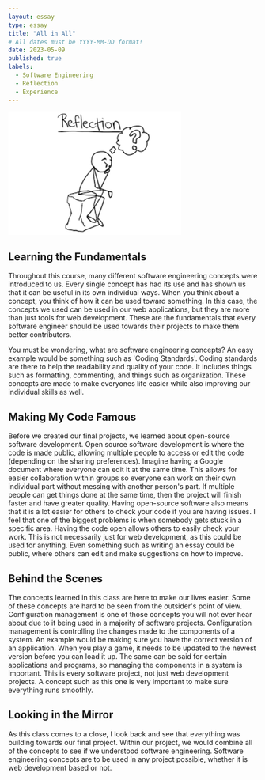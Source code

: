 ```yaml
---
layout: essay
type: essay
title: "All in All"
# All dates must be YYYY-MM-DD format!
date: 2023-05-09
published: true
labels:
  - Software Engineering
  - Reflection
  - Experience
---
```



<img width="350px" height = "250px" class="rounded float-start pe-4" src="../img/reflection.png" >


## **Learning the Fundamentals**

Throughout this course, many different software engineering concepts were introduced to us. Every single concept has had its use and has shown us that it can be useful in its own individual ways. When you think about a concept, you think of how it can be used toward something. In this case, the concepts we used can be used in our web applications, but they are more than just tools for web development. These are the fundamentals that every software engineer should be used towards their projects to make them better contributors. 

You must be wondering, what are software engineering concepts? An easy example would be something such as 'Coding Standards'. Coding standards are there to help the readability and quality of your code. It includes things such as formatting, commenting, and things such as organization. These concepts are made to make everyones life easier while also improving our individual skills as well.

## **Making My Code Famous**

Before we created our final projects, we learned about open-source software development. Open source software development is where the code is made public, allowing multiple people to access or edit the code (depending on the sharing preferences). Imagine having a Google document where everyone can edit it at the same time. This allows for easier collaboration within groups so everyone can work on their own individual part without messing with another person's part. If multiple people can get things done at the same time, then the project will finish faster and have greater quality. Having open-source software also means that it is a lot easier for others to check your code if you are having issues. I feel that one of the biggest problems is when somebody gets stuck in a specific area. Having the code open allows others to easily check your work. This is not necessarily just for web development, as this could be used for anything. Even something such as writing an essay could be public, where others can edit and make suggestions on how to improve.

## **Behind the Scenes**

The concepts learned in this class are here to make our lives easier. Some of these concepts are hard to be seen from the outsider's point of view. Configuration management is one of those concepts you will not ever hear about due to it being used in a majority of software projects. Configuration management is controlling the changes made to the components of a system. An example would be making sure you have the correct version of an application. When you play a game, it needs to be updated to the newest version before you can load it up. The same can be said for certain applications and programs, so managing the components in a system is important. This is every software project, not just web development projects. A concept such as this one is very important to make sure everything runs smoothly. 

## **Looking in the Mirror**

As this class comes to a close, I look back and see that everything was building towards our final project. Within our project, we would combine all of the concepts to see if we understood software engineering. Software engineering concepts are to be used in any project possible, whether it is web development based or not. 
